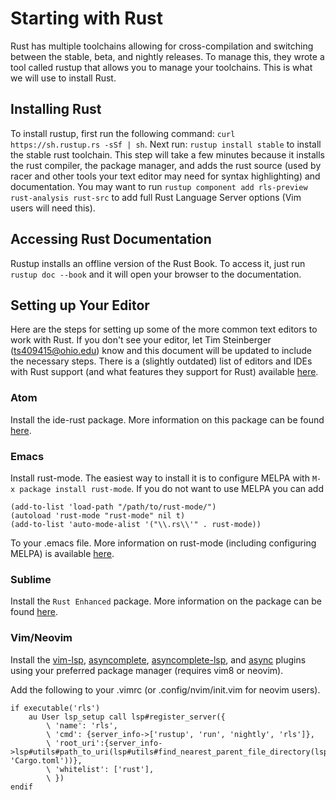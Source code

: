 # Starting with Rust

Rust has multiple toolchains allowing for cross-compilation and switching between the stable, beta, and nightly releases.
To manage this, they wrote a tool called rustup that allows you to manage your toolchains. This is what we will use to install Rust.

## Installing Rust

To install rustup, first run the following command: `curl https://sh.rustup.rs -sSf | sh`. Next run: `rustup install stable` to
install the stable rust toolchain. This step will take a few minutes because it installs the rust compiler, the package manager,
and adds the rust source (used by racer and other tools your text editor may need for syntax highlighting) and documentation. You
may want to run `rustup component add rls-preview rust-analysis rust-src` to add full Rust Language Server options (Vim users will
need this).

## Accessing Rust Documentation

Rustup installs an offline version of the Rust Book. To access it, just run `rustup doc --book` and it will open your browser to
the documentation.

## Setting up Your Editor

Here are the steps for setting up some of the more common text editors to work with Rust. If you don't see your editor, let
Tim Steinberger (ts409415@ohio.edu) know and this document will be updated to include the necessary steps. There is a (slightly
outdated) list of editors and IDEs with Rust support (and what features they support for Rust) available [here](areweideyet.com).

### Atom

Install the ide-rust package. More information on this package can be found [here](https://atom.io/packages/ide-rust).

### Emacs

Install rust-mode. The easiest way to install it is to configure MELPA with `M-x package install rust-mode`. If you do not want to
use MELPA you can add
```
(add-to-list 'load-path "/path/to/rust-mode/")
(autoload 'rust-mode "rust-mode" nil t)
(add-to-list 'auto-mode-alist '("\\.rs\\'" . rust-mode))
```
To your .emacs file. More information on rust-mode (including configuring MELPA) is available
[here](https://github.com/rust-lang/rust-mode).

### Sublime

Install the `Rust Enhanced` package. More information on the package can be found [here](https://github.com/rust-lang/rust-enhanced).

### Vim/Neovim

Install the [vim-lsp](https://github.com/prabirshrestha/vim-lsp), [asyncomplete](https://github.com/prabirshrestha/asyncomplete.vim),
[asyncomplete-lsp](https://github.com/prabirshrestha/asyncomplete-lsp.vim), and [async](https://github.com/prabirshrestha/async.vim)
plugins using your preferred package manager (requires vim8 or neovim).

Add the following to your .vimrc (or .config/nvim/init.vim for neovim users).
```
if executable('rls')
    au User lsp_setup call lsp#register_server({
        \ 'name': 'rls',
        \ 'cmd': {server_info->['rustup', 'run', 'nightly', 'rls']},
        \ 'root_uri':{server_info->lsp#utils#path_to_uri(lsp#utils#find_nearest_parent_file_directory(lsp#utils#get_buffer_path(), 'Cargo.toml'))},
        \ 'whitelist': ['rust'],
        \ })
endif
```


